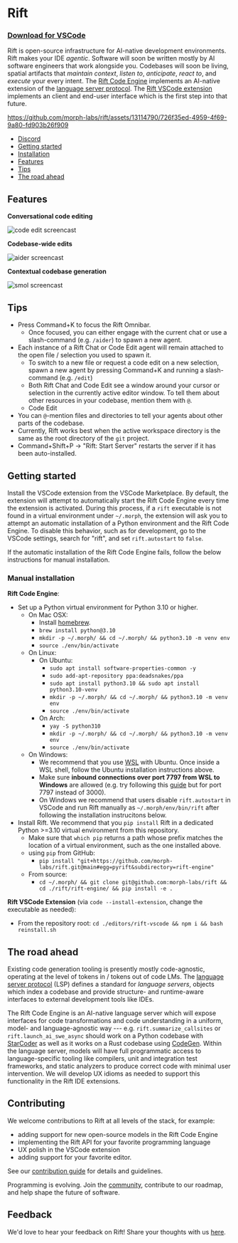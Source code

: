 # Rift

### [Download for VSCode](https://marketplace.visualstudio.com/items?itemName=Morph.rift-vscode)

Rift is open-source infrastructure for AI-native development environments. Rift makes your IDE *agentic*. Software will soon be written mostly by AI software engineers that work alongside you. Codebases will soon be living, spatial artifacts that *maintain context*, *listen to*, *anticipate*, *react to*, and *execute* your every intent. The [Rift Code Engine](./rift-engine/) implements an AI-native extension of the [language server protocol](https://microsoft.github.io/language-server-protocol/). The [Rift VSCode extension](./editors/rift-vscode) implements an client and end-user interface which is the first step into that future.

https://github.com/morph-labs/rift/assets/13114790/726f35ed-4959-4f69-9a80-fd903b26f909

- [Discord](https://discord.gg/wa5sgWMfqv)
- [Getting started](#getting-started)
- [Installation](#manual-installation)
- [Features](#features)
- [Tips](#tips)
- [The road ahead](#the-road-ahead)

## Features
**Conversational code editing**

![code edit screencast](https://github.com/morph-labs/rift/blob/pranav/dev/assets/code-edit.gif)

**Codebase-wide edits**

![aider screencast](https://github.com/morph-labs/rift/blob/pranav/dev/assets/aider.gif)

**Contextual codebase generation**

![smol screencast](https://github.com/morph-labs/rift/blob/pranav/dev/assets/smol.gif)

## Tips
- Press Command+K to focus the Rift Omnibar.
  - Once focused, you can either engage with the current chat or use a slash-command (e.g. `/aider`) to spawn a new agent.
- Each instance of a Rift Chat or Code Edit agent will remain attached to the open file / selection you used to spawn it.
  - To switch to a new file or request a code edit on a new selection, spawn a new agent by pressing Command+K and running a slash-command (e.g. `/edit`)
  - Both Rift Chat and Code Edit see a window around your cursor or selection in the currently active editor window. To tell them about other resources in your codebase, mention them with `@`.
  - Code Edit 
- You can `@`-mention files and directories to tell your agents about other parts of the codebase.
- Currently, Rift works best when the active workspace directory is the same as the root directory of the `git` project.
- Command+Shift+P -> "Rift: Start Server" restarts the server if it has been auto-installed.


## Getting started
Install the VSCode extension from the VSCode Marketplace. By default, the extension will attempt to automatically start the Rift Code Engine every time the extension is activated. During this process, if a `rift` executable is not found in a virtual environment under `~/.morph`, the extension will ask you to attempt an automatic installation of a Python environment and the Rift Code Engine. To disable this behavior, such as for development, go to the VSCode settings, search for "rift", and set `rift.autostart` to `false`.

If the automatic installation of the Rift Code Engine fails, follow the below instructions for manual installation.

### Manual installation
**Rift Code Engine**:
- Set up a Python virtual environment for Python 3.10 or higher.
  - On Mac OSX:
    - Install [homebrew](https://brew.sh).
    - `brew install python@3.10`
    - `mkdir -p ~/.morph/ && cd ~/.morph/ && python3.10 -m venv env`
    - `source ./env/bin/activate`
  - On Linux:
    - On Ubuntu:
      - `sudo apt install software-properties-common -y`
      - `sudo add-apt-repository ppa:deadsnakes/ppa`
      - `sudo apt install python3.10 && sudo apt install python3.10-venv`
      - `mkdir -p ~/.morph/ && cd ~/.morph/ && python3.10 -m venv env`
      - `source ./env/bin/activate`
    - On Arch:
      - `yay -S python310`
      - `mkdir -p ~/.morph/ && cd ~/.morph/ && python3.10 -m venv env`
      - `source ./env/bin/activate`
  - On Windows:
    - We recommend that you use [WSL](https://learn.microsoft.com/en-us/windows/wsl/install) with Ubuntu. Once inside a WSL shell, follow the Ubuntu installation instructions above.
    - Make sure **inbound connections over port 7797 from WSL to Windows** are allowed (e.g. try following this [guide](https://www.nextofwindows.com/allow-server-running-inside-wsl-to-be-accessible-outside-windows-10-host) but for port 7797 instead of 3000).
    - On Windows we recommend that users disable `rift.autostart` in VSCode and run Rift manually as `~/.morph/env/bin/rift` after following the installation instrucitons below.
- Install Rift. We recommend that you `pip install` Rift in a dedicated Python >=3.10 virtual environment from this repository.
  - Make sure that `which pip` returns a path whose prefix matches the location of a virtual environment, such as the one installed above.
  <!-- - Using `pip` and PyPI: -->
  <!--   - `pip install --upgrade 'pyrift[all]'` -->
  <!--     - `[all]` is required to pull in direct dependencies needed for third-party agents like Aider, Smol Dev, and GPT Engineer. -->
  - using `pip` from GitHub:
    - `pip install "git+https://github.com/morph-labs/rift.git@main#egg=pyrift&subdirectory=rift-engine"`
  - From source:
    - `cd ~/.morph/ && git clone git@github.com:morph-labs/rift && cd ./rift/rift-engine/ && pip install -e .`
      
**Rift VSCode Extension** (via `code --install-extension`, change the executable as needed):
- From the repository root: `cd ./editors/rift-vscode && npm i && bash reinstall.sh`

## The road ahead
<!-- TODO(jesse): rephrase / polish in light of Rift 2.0 -->
Existing code generation tooling is presently mostly code-agnostic, operating at the level of tokens in / tokens out of code LMs. The [language server protocol](https://microsoft.github.io/language-server-protocol/) (LSP) defines a standard for *language servers*, objects which index a codebase and provide structure- and runtime-aware interfaces to external development tools like IDEs.

The Rift Code Engine is an AI-native language server which will expose interfaces for code transformations and code understanding in a uniform, model- and language-agnostic way --- e.g. `rift.summarize_callsites` or `rift.launch_ai_swe_async` should work on a Python codebase with [StarCoder](https://huggingface.co/blog/starcoder) as well as it works on a Rust codebase using [CodeGen](https://github.com/salesforce/CodeGen). Within the language server, models will have full programmatic access to language-specific tooling like compilers, unit and integration test frameworks, and static analyzers to produce correct code with minimal user intervention. We will develop UX idioms as needed to support this functionality in the Rift IDE extensions.

## Contributing
We welcome contributions to Rift at all levels of the stack, for example:
- adding support for new open-source models in the Rift Code Engine
- implementing the Rift API for your favorite programming language
- UX polish in the VSCode extension
- adding support for your favorite editor.

See our [contribution guide](/CONTRIBUTORS.md) for details and guidelines.

Programming is evolving. Join the [community](https://discord.gg/wa5sgWMfqv), contribute to our roadmap, and help shape the future of software.

## Feedback

We'd love to hear your feedback on Rift! Share your thoughts with us [here](https://docs.google.com/forms/d/e/1FAIpQLSd6YXKYqsXI720Q2ZrxjloCfMrO_1MjF7O6ZkvdEMZZqpbmmw/viewform).
